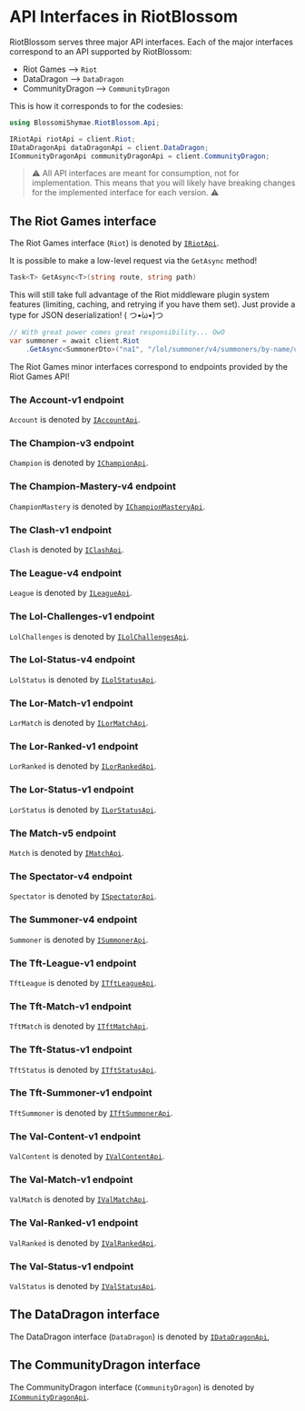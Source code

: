 # API Interfaces in RiotBlossom

RiotBlossom serves three major API interfaces. Each of the major interfaces correspond 
to an API supported by RiotBlossom:
- Riot Games --> `Riot`
- DataDragon --> `DataDragon`
- CommunityDragon --> `CommunityDragon`

This is how it corresponds to for the codesies:

```csharp
using BlossomiShymae.RiotBlossom.Api;

IRiotApi riotApi = client.Riot;
IDataDragonApi dataDragonApi = client.DataDragon;
ICommunityDragonApi communityDragonApi = client.CommunityDragon;
```

> ⚠️ All API interfaces are meant for consumption, not for implementation. This means 
> that you will likely have breaking changes for the implemented interface for each 
> version. ⚠️

## The Riot Games interface

The Riot Games interface (`Riot`) is denoted by [`IRiotApi`](https://github.com/BlossomiShymae/RiotBlossom/blob/master/BlossomiShymae.RiotBlossom/Api/RiotApi.cs).

It is possible to make a low-level request via the `GetAsync` method!

```csharp
Task<T> GetAsync<T>(string route, string path)
```

This will still take full advantage of the Riot middleware plugin system features (limiting, caching, and retrying if you have them set). Just provide a type for JSON deserialization! 
( つ•̀ω•́)つ

```csharp
// With great power comes great responsibility... OwO
var summoner = await client.Riot
    .GetAsync<SummonerDto>("na1", "/lol/summoner/v4/summoners/by-name/uwuie time");
```

The Riot Games minor interfaces correspond to endpoints provided by the Riot Games 
API!

### The Account-v1 endpoint

`Account` is denoted by [`IAccountApi`](https://github.com/BlossomiShymae/RiotBlossom/blob/master/BlossomiShymae.RiotBlossom/Api/Riot/AccountApi.cs).

### The Champion-v3 endpoint

`Champion` is denoted by [`IChampionApi`](https://github.com/BlossomiShymae/RiotBlossom/blob/master/BlossomiShymae.RiotBlossom/Api/Riot/ChampionApi.cs).

### The Champion-Mastery-v4 endpoint

`ChampionMastery` is denoted by [`IChampionMasteryApi`](https://github.com/BlossomiShymae/RiotBlossom/blob/master/BlossomiShymae.RiotBlossom/Api/Riot/ChampionMasteryApi.cs).

### The Clash-v1 endpoint

`Clash` is denoted by [`IClashApi`](https://github.com/BlossomiShymae/RiotBlossom/blob/master/BlossomiShymae.RiotBlossom/Api/Riot/ClashApi.cs).

### The League-v4 endpoint

`League` is denoted by [`ILeagueApi`](https://github.com/BlossomiShymae/RiotBlossom/blob/master/BlossomiShymae.RiotBlossom/Api/Riot/LeagueApi.cs).

### The Lol-Challenges-v1 endpoint

`LolChallenges` is denoted by [`ILolChallengesApi`](https://github.com/BlossomiShymae/RiotBlossom/blob/master/BlossomiShymae.RiotBlossom/Api/Riot/LolChallengesApi.cs).

### The Lol-Status-v4 endpoint

`LolStatus` is denoted by [`ILolStatusApi`](https://github.com/BlossomiShymae/RiotBlossom/blob/master/BlossomiShymae.RiotBlossom/Api/Riot/LolStatusApi.cs).

### The Lor-Match-v1 endpoint

`LorMatch` is denoted by [`ILorMatchApi`](https://github.com/BlossomiShymae/RiotBlossom/blob/master/BlossomiShymae.RiotBlossom/Api/Riot/LorMatchApi.cs).

### The Lor-Ranked-v1 endpoint

`LorRanked` is denoted by [`ILorRankedApi`](https://github.com/BlossomiShymae/RiotBlossom/blob/master/BlossomiShymae.RiotBlossom/Api/Riot/LorRankedApi.cs).

### The Lor-Status-v1 endpoint

`LorStatus` is denoted by [`ILorStatusApi`](https://github.com/BlossomiShymae/RiotBlossom/blob/master/BlossomiShymae.RiotBlossom/Api/Riot/LorStatusApi.cs).

### The Match-v5 endpoint

`Match` is denoted by [`IMatchApi`](https://github.com/BlossomiShymae/RiotBlossom/blob/master/BlossomiShymae.RiotBlossom/Api/Riot/MatchApi.cs).

### The Spectator-v4 endpoint

`Spectator` is denoted by [`ISpectatorApi`](https://github.com/BlossomiShymae/RiotBlossom/blob/master/BlossomiShymae.RiotBlossom/Api/Riot/SpectatorApi.cs).

### The Summoner-v4 endpoint

`Summoner` is denoted by [`ISummonerApi`](https://github.com/BlossomiShymae/RiotBlossom/blob/master/BlossomiShymae.RiotBlossom/Api/Riot/SummonerApi.cs).

### The Tft-League-v1 endpoint

`TftLeague` is denoted by [`ITftLeagueApi`](https://github.com/BlossomiShymae/RiotBlossom/blob/master/BlossomiShymae.RiotBlossom/Api/Riot/TftLeagueApi.cs).

### The Tft-Match-v1 endpoint

`TftMatch` is denoted by [`ITftMatchApi`](https://github.com/BlossomiShymae/RiotBlossom/blob/master/BlossomiShymae.RiotBlossom/Api/Riot/TftMatchApi.cs).

### The Tft-Status-v1 endpoint

`TftStatus` is denoted by [`ITftStatusApi`](https://github.com/BlossomiShymae/RiotBlossom/blob/master/BlossomiShymae.RiotBlossom/Api/Riot/TftStatusApi.cs).

### The Tft-Summoner-v1 endpoint

`TftSummoner` is denoted by [`ITftSummonerApi`](https://github.com/BlossomiShymae/RiotBlossom/blob/master/BlossomiShymae.RiotBlossom/Api/Riot/TftSummonerApi.cs).

### The Val-Content-v1 endpoint

`ValContent` is denoted by [`IValContentApi`](https://github.com/BlossomiShymae/RiotBlossom/blob/master/BlossomiShymae.RiotBlossom/Api/Riot/ValContentApi.cs).

### The Val-Match-v1 endpoint

`ValMatch` is denoted by [`IValMatchApi`](https://github.com/BlossomiShymae/RiotBlossom/blob/master/BlossomiShymae.RiotBlossom/Api/Riot/ValMatchApi.cs).

### The Val-Ranked-v1 endpoint

`ValRanked` is denoted by [`IValRankedApi`](https://github.com/BlossomiShymae/RiotBlossom/blob/master/BlossomiShymae.RiotBlossom/Api/Riot/ValRankedApi.cs).

### The Val-Status-v1 endpoint

`ValStatus` is denoted by [`IValStatusApi`](https://github.com/BlossomiShymae/RiotBlossom/blob/master/BlossomiShymae.RiotBlossom/Api/Riot/ValStatusApi.cs).

## The DataDragon interface

The DataDragon interface (`DataDragon`) is denoted by [`IDataDragonApi`](https://github.com/BlossomiShymae/RiotBlossom/blob/master/BlossomiShymae.RiotBlossom/Api/DataDragonApi.cs),
 
## The CommunityDragon interface

The CommunityDragon interface (`CommunityDragon`) is denoted by [`ICommunityDragonApi`](https://github.com/BlossomiShymae/RiotBlossom/blob/master/BlossomiShymae.RiotBlossom/Api/CommunityDragonApi.cs).
